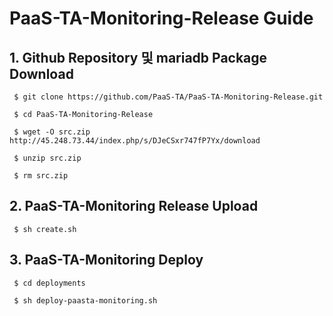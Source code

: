 # PaaS-TA-Monitoring-Release Guide

## 1. Github Repository 및 mariadb Package Download
```
 $ git clone https://github.com/PaaS-TA/PaaS-TA-Monitoring-Release.git
 
 $ cd PaaS-TA-Monitoring-Release
 
 $ wget -O src.zip http://45.248.73.44/index.php/s/DJeCSxr747fP7Yx/download
 
 $ unzip src.zip
 
 $ rm src.zip
 ```
 
 
## 2. PaaS-TA-Monitoring Release Upload
```
 $ sh create.sh
``` 


## 3. PaaS-TA-Monitoring Deploy
```
 $ cd deployments
 
 $ sh deploy-paasta-monitoring.sh
 ```

